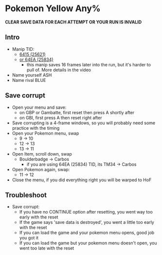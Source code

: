 # Pokemon Yellow Any%
**CLEAR SAVE DATA FOR EACH ATTEMPT OR YOUR RUN IS INVALID**

## Intro
- Manip TID:
  - [6415 (25621)](https://youtu.be/WffIE2ubIak)
  - [or 64EA (25834)](https://youtu.be/RjqDCth4GIk)
    - this manip saves 16 frames later into the run, but it's harder to pull of. More details in the video
- Name yourself ASH
- Name rival BLUE

## Save corrupt
- Open your menu and save:
  - on GBP or Gambatte, first reset then press A shortly after
  - on GBI, first press A then reset right after
- Save corrupting is a 4-frame windows, so you will probably need some practice with the timing
- Open your Pokemon menu, swap
  - 9 -> 10
  - 12 -> 13
  - 13 -> 11
- Open Item, scroll down, swap
  - Boulderbadge  -> Carbos
    - if you are using 64EA (25834) TID, its TM34 -> Carbos
- Open Pokemon again, swap:
  - 11 -> 12
- Close the menu, if you did everything right you will be warped to HoF

## Troubleshoot
- Save corrupt:
  - If you have no CONTINUE option after resetting, you went way too early with the reset
  - If the game says 'save data is destroyed', you went a little too early with the reset
  - If you can load the game and your pokemon menu opens, good job you got it
  - If you can load the game but your pokemon menu doesn't open, you went too late with the reset
